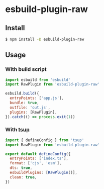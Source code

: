 # esbuild-plugin-raw

## Install

```sh
$ npm install -D esbuild-plugin-raw
```

## Usage

### With build script

```js
import esbuild from 'esbuild'
import RawPlugin from 'esbuild-plugin-raw'

esbuild.build({
  entryPoints: ['app.js'],
  bundle: true,
  outfile: 'out.js',
  plugins: [RawPlugin],
}).catch(() => process.exit(1))
```

### With [tsup](https://github.com/egoist/tsup)

```js
import { defineConfig } from 'tsup'
import RawPlugin from 'esbuild-plugin-raw'

export default defineConfig({
  entryPoints: ['index.ts'],
  format: ['cjs', 'esm'],
  dts: true,
  esbuildPlugins: [RawPlugin()],
  clean: true,
})
```